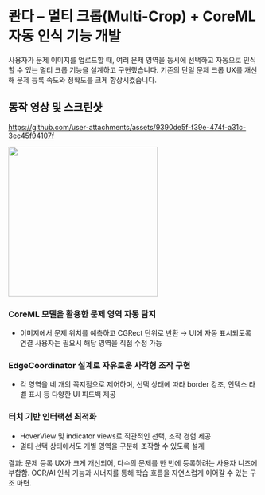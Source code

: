 # 콴다 – 멀티 크롭(Multi-Crop) + CoreML 자동 인식 기능 개발

사용자가 문제 이미지를 업로드할 때, 여러 문제 영역을 동시에 선택하고 자동으로 인식할 수 있는 멀티 크롭 기능을 설계하고 구현했습니다. 기존의 단일 문제 크롭 UX를 개선해 문제 등록 속도와 정확도를 크게 향상시켰습니다.

## 동작 영상 및 스크린샷


https://github.com/user-attachments/assets/9390de5f-f39e-474f-a31c-3ec45f94107f


<p>
<img src="https://github.com/user-attachments/assets/3d0d9832-9938-49af-b0e1-1bbbba1c9b09" width="300">
</p>

### CoreML 모델을 활용한 문제 영역 자동 탐지

- 이미지에서 문제 위치를 예측하고 CGRect 단위로 반환 → UI에 자동 표시되도록 연결
  사용자는 필요시 해당 영역을 직접 수정 가능

### EdgeCoordinator 설계로 자유로운 사각형 조작 구현

- 각 영역을 네 개의 꼭지점으로 제어하며, 선택 상태에 따라 border 강조, 인덱스 라벨 표시 등 다양한 UI 피드백 제공

### 터치 기반 인터랙션 최적화

- HoverView 및 indicator views로 직관적인 선택, 조작 경험 제공
- 멀티 선택 상태에서도 개별 영역을 구분해 조작할 수 있도록 설계

결과: 문제 등록 UX가 크게 개선되어, 다수의 문제를 한 번에 등록하려는 사용자 니즈에 부합함. OCR/AI 인식 기능과 시너지를 통해 학습 흐름을 자연스럽게 이어갈 수 있는 구조 마련.
